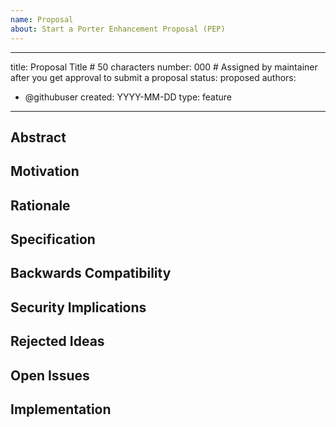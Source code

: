 ```yaml
---
name: Proposal
about: Start a Porter Enhancement Proposal (PEP)
---
```


---
title: Proposal Title # 50 characters
number: 000 # Assigned by maintainer after you get approval to submit a proposal
status: proposed 
authors:
  - @githubuser
created: YYYY-MM-DD
type: feature
---

## Abstract

## Motivation

## Rationale

## Specification

## Backwards Compatibility

## Security Implications

## Rejected Ideas

<!-- Discuss related ideas that have been suggested and rejected previously. -->

## Open Issues

<!-- List any concerns that have not been addressed by the specification yet. When a
question has been answered and the Specification section updated, the question
should be removed from the Open Issues section. -->

## Implementation

<!-- After the PEP status is changed to implementable, when the PEP has been
implemented link to the pull request(s) here. -->